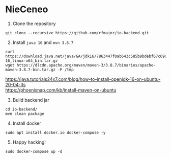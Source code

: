 # NieCeneo

1. Clone the repository

```
git clone --recursive https://github.com/rfmajor/io-backend.git
```

2. Install `java 16` and `mvn 3.8.7`

```
curl https://download.java.net/java/GA/jdk16/7863447f0ab643c585b9bdebf67c69db/36/GPL/openjdk-16_linux-x64_bin.tar.gz
wget https://dlcdn.apache.org/maven/maven-3/3.8.7/binaries/apache-maven-3.8.7-bin.tar.gz -P /tmp
```

https://java.tutorials24x7.com/blog/how-to-install-openjdk-16-on-ubuntu-20-04-lts \
https://phoenixnap.com/kb/install-maven-on-ubuntu 

3. Build backend jar

```
cd io-backend/
mvn clean package
```

4. Install docker

```
sudo apt install docker.io docker-compose -y
```

5. Happy hacking!

```
sudo docker-compose up -d
```
